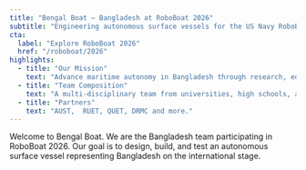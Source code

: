 ```yaml
---
title: "Bengal Boat — Bangladesh at RoboBoat 2026"
subtitle: "Engineering autonomous surface vessels for the US Navy RoboBoat competition"
cta:
  label: "Explore RoboBoat 2026"
  href: "/roboboat/2026"
highlights:
  - title: "Our Mission"
    text: "Advance maritime autonomy in Bangladesh through research, education, and competition."
  - title: "Team Composition"
    text: "A multi-disciplinary team from universities, high schools, and schools across Bangladesh."
  - title: "Partners"
    text: "AUST,  RUET, QUET, DRMC and more."
---
```


Welcome to Bengal Boat. We are the Bangladesh team participating in RoboBoat 2026. Our goal is to design, build, and test an autonomous surface vessel representing Bangladesh on the international stage.
